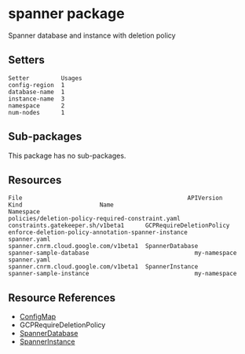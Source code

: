 # spanner package

Spanner database and instance with deletion policy

## Setters

```
Setter         Usages
config-region  1
database-name  1
instance-name  3
namespace      2
num-nodes      1
```

## Sub-packages

This package has no sub-packages.

## Resources

```
File                                               APIVersion                             Kind                      Name                                                 Namespace
policies/deletion-policy-required-constraint.yaml  constraints.gatekeeper.sh/v1beta1      GCPRequireDeletionPolicy  enforce-deletion-policy-annotation-spanner-instance
spanner.yaml                                       spanner.cnrm.cloud.google.com/v1beta1  SpannerDatabase           spanner-sample-database                              my-namespace
spanner.yaml                                       spanner.cnrm.cloud.google.com/v1beta1  SpannerInstance           spanner-sample-instance                              my-namespace
```

## Resource References

- [ConfigMap](https://kubernetes.io/docs/reference/generated/kubernetes-api/v1.21/#configmap-v1-core)
- GCPRequireDeletionPolicy
- [SpannerDatabase](https://cloud.google.com/config-connector/docs/reference/resource-docs/spanner/spannerdatabase)
- [SpannerInstance](https://cloud.google.com/config-connector/docs/reference/resource-docs/spanner/spannerinstance)

